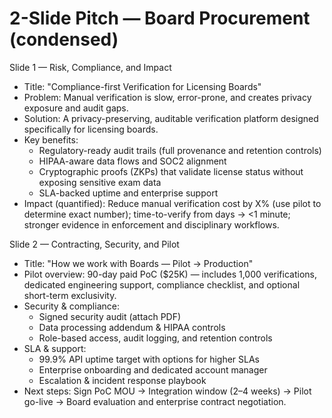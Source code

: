 # 2-Slide Pitch — Board Procurement (condensed)

Slide 1 — Risk, Compliance, and Impact

- Title: "Compliance-first Verification for Licensing Boards"
- Problem: Manual verification is slow, error-prone, and creates privacy exposure and audit gaps.
- Solution: A privacy-preserving, auditable verification platform designed specifically for licensing boards.
- Key benefits:
  - Regulatory-ready audit trails (full provenance and retention controls)
  - HIPAA-aware data flows and SOC2 alignment
  - Cryptographic proofs (ZKPs) that validate license status without exposing sensitive exam data
  - SLA-backed uptime and enterprise support
- Impact (quantified): Reduce manual verification cost by X% (use pilot to determine exact number); time-to-verify from days → <1 minute; stronger evidence in enforcement and disciplinary workflows.

Slide 2 — Contracting, Security, and Pilot

- Title: "How we work with Boards — Pilot → Production"
- Pilot overview: 90-day paid PoC ($25K) — includes 1,000 verifications, dedicated engineering support, compliance checklist, and optional short-term exclusivity.
- Security & compliance:
  - Signed security audit (attach PDF)
  - Data processing addendum & HIPAA controls
  - Role-based access, audit logging, and retention controls
- SLA & support:
  - 99.9% API uptime target with options for higher SLAs
  - Enterprise onboarding and dedicated account manager
  - Escalation & incident response playbook
- Next steps: Sign PoC MOU → Integration window (2–4 weeks) → Pilot go-live → Board evaluation and enterprise contract negotiation.
